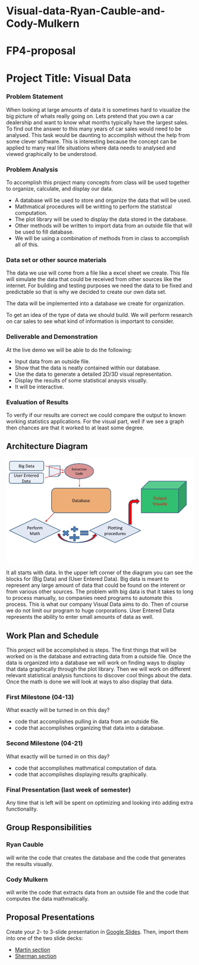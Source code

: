 # Visual-data-Ryan-Cauble-and-Cody-Mulkern

# FP4-proposal

# Project Title: Visual Data
### Problem Statement
When looking at large amounts of data it is sometimes hard to visualize the big picture of whats really going on. 
Lets pretend that you own a car dealership and want to know what months typically have the largest sales. To find out
the answer to this many years of car sales would need to be analysed. This task would be daunting to accomplish without
the help from some clever software. This is interesting because the concept can be applied to many real life situations
where data needs to analysed and viewed graphically to be understood.  

### Problem Analysis
To accomplish this project many concepts from class will be used together to organize, calculate, and display our data.
- A database will be used to store and organize the data that will be used. 
- Mathmatical procedures will be writting to perform the statistcal computation. 
- The plot library will be used to display the data stored in the database. 
- Other methods will be written to import data from an outside file that will be used to fill database. 
- We will be using a combination of methods from in class to accomplish all of this. 

### Data set or other source materials
The data we use will come from a file like a excel sheet we create. This file will simulate the data that could be received 
from other sources like the internet. For building and testing purposes we need the data to be fixed and predictable so that is why 
we decided to create our own data set.

The data will be implemented into a database we create for organization.  

To get an idea of the type of data we should build. We will perform research on car sales to see what kind of information 
is important to consider. 

### Deliverable and Demonstration


At the live demo we will be able to do the following: 
- Input data from an outside file.  
- Show that the data is neatly contained within our database.
- Use the data to generate a detailed 2D/3D visual representation. 
- Display the results of some statistical anaysis visually. 
- It will be interactive.

### Evaluation of Results

To verify if our results are correct we could compare the output to known working statistics applications.
For the visual part, well if we see a graph then chances are that it worked to at least some degree. 


## Architecture Diagram

![VDAD](https://raw.githubusercontent.com/oplS16projects/Visual-data-Ryan-Cauble-and-Cody-Mulkern/master/VDAD.jpg)

It all starts with data. In the upper left corner of the diagram you can see the blocks for (Big Data) and (User Entered Data). Big data is meant to represent any large amount of data that could be found on the interent or from various other sources. The problem with big data is that it takes to long to process manually, so companies need programs to automate this process. This is what our company Visual Data aims to do. Then of course we do not limit our program to huge corporations. User Entered Data represents the ability to enter small amounts of data as well.


## Work Plan and Schedule

This project will be accomplished is steps. The first things that will be worked on is the database and extracting
data from a outside file. Once the data is organized into a database we will work on finding ways to display that data
graphically through the plot library. Then we will work on different relevant statistical analysis functions to discover 
cool things about the data. Once the math is done we will look at ways to also display that data. 

### First Milestone (04-13)
What exactly will be turned in on this day?

- code that accomplishes pulling in data from an outside file.
- code that accomplishes organizing that data into a database.

### Second Milestone (04-21)
What exactly will be turned in on this day? 

- code that accomplishes mathmatical computation of data.
- code that accomplishes displaying results graphically.

### Final Presentation (last week of semester)
Any time that is left will be spent on optimizing and looking into adding extra functionality. 


## Group Responsibilities

### Ryan Cauble
will write the code that creates the database and the code that generates the results visually.

### Cody Mulkern
will write the code that extracts data from an outside file and the code that computes the data mathmatically.

## Proposal Presentations
Create your 2- to 3-slide presentation in [Google Slides][gslides]. Then, import them into one of the two slide decks:

* [Martin section][martinslides]
* [Sherman section][shermanslides]



<!-- Links -->
[forum]: https://groups.google.com/forum/#!forum/uml-opl-spr16
[markdown]: https://help.github.com/articles/markdown-basics/
[gslides]:https://slides.google.com
[martinslides]:https://docs.google.com/presentation/d/1EqE432gl3Narx8a2vZQKvchEmoYqMkzR3SrHFr5LiAg
[shermanslides]:https://docs.google.com/presentation/d/1T7uZLQLm-umosUfEK9cp4VNGjUm8SUN1DCVTzlGvr2Q


